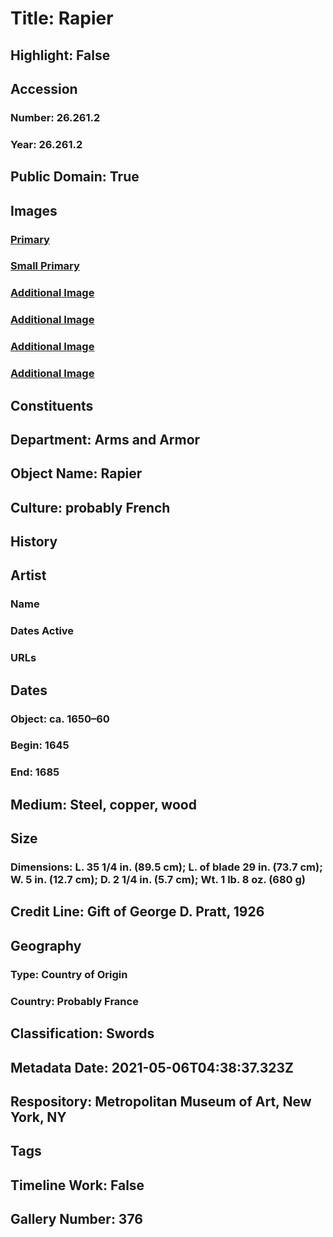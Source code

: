 # Title: Rapier
## Highlight: False
## Accession
### Number: 26.261.2
### Year: 26.261.2
## Public Domain: True
## Images
### [Primary](https://images.metmuseum.org/CRDImages/aa/original/LC-26_261_2-001.jpg)
### [Small Primary](https://images.metmuseum.org/CRDImages/aa/web-large/LC-26_261_2-001.jpg)
### [Additional Image](https://images.metmuseum.org/CRDImages/aa/original/LC-26_261_2-006.jpg)
### [Additional Image](https://images.metmuseum.org/CRDImages/aa/original/LC-26_261_2-005.jpg)
### [Additional Image](https://images.metmuseum.org/CRDImages/aa/original/LC-26_261_2-004.jpg)
### [Additional Image](https://images.metmuseum.org/CRDImages/aa/original/LC-26_261_2-003.jpg)
## Constituents
## Department: Arms and Armor
## Object Name: Rapier
## Culture: probably French
## History
## Artist
### Name
### Dates Active
### URLs
## Dates
### Object: ca. 1650–60
### Begin: 1645
### End: 1685
## Medium: Steel, copper, wood
## Size
### Dimensions: L. 35 1/4 in. (89.5 cm); L. of blade 29 in. (73.7 cm); W. 5 in. (12.7 cm); D. 2 1/4 in. (5.7 cm); Wt. 1 lb. 8 oz. (680 g)
## Credit Line: Gift of George D. Pratt, 1926
## Geography
### Type: Country of Origin
### Country: Probably France
## Classification: Swords
## Metadata Date: 2021-05-06T04:38:37.323Z
## Respository: Metropolitan Museum of Art, New York, NY
## Tags
## Timeline Work: False
## Gallery Number: 376